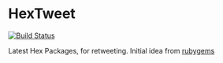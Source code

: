# HexTweet
[![Build Status](https://travis-ci.org/enilsen16/hex-tweet.svg?branch=master)](https://travis-ci.org/enilsen16/hex-tweet)

Latest Hex Packages, for retweeting.
Initial idea from [rubygems](https://twitter.com/rubygems)
